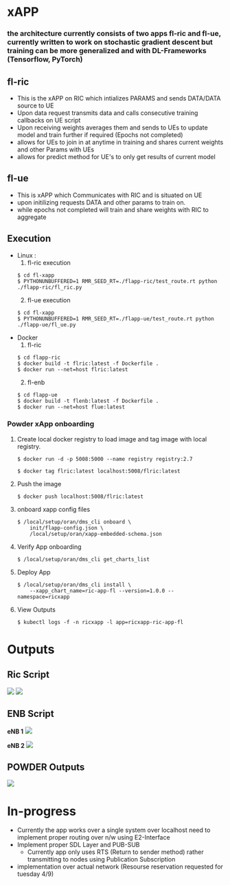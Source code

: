 # xAPP

### the architecture currently consists of two apps fl-ric and fl-ue, currently written to work on stochastic gradient descent but training can be more generalized and with DL-Frameworks (Tensorflow, PyTorch)

## fl-ric
 - This is the xAPP on RIC which intializes PARAMS and sends DATA/DATA source to UE
 - Upon data request transmits data and calls consecutive training callbacks on UE script
 - Upon receiving weights averages them and sends to UEs to update model and train further if required (Epochs not completed)
 - allows for UEs to join in at anytime in training and shares current weights and other Params with UEs
 - allows for predict method for UE's to only get results of current model


## fl-ue
 - This is xAPP which Communicates with RIC and is situated on UE
 - upon initilizing requests DATA and other params to train on.
 - while epochs not completed will train and share weights with RIC to aggregate

 ## Execution
  - Linux :
    1. fl-ric execution
    ``` 
    $ cd fl-xapp
    $ PYTHONUNBUFFERED=1 RMR_SEED_RT=./flapp-ric/test_route.rt python ./flapp-ric/fl_ric.py 
    ```
    2. fl-ue execution 
    ```
    $ cd fl-xapp
    $ PYTHONUNBUFFERED=1 RMR_SEED_RT=./flapp-ue/test_route.rt python ./flapp-ue/fl_ue.py 
    ```
  - Docker 
    1. fl-ric
    ``` 
    $ cd flapp-ric
    $ docker build -t flric:latest -f Dockerfile .
    $ docker run --net=host flric:latest
    ```
    2. fl-enb
    ``` 
    $ cd flapp-ue
    $ docker build -t flenb:latest -f Dockerfile .
    $ docker run --net=host flue:latest
    ```
  
### Powder xApp onboarding

1. Create local docker registry to load image and tag image with local registry.
    ```
    $ docker run -d -p 5008:5000 --name registry registry:2.7

    $ docker tag flric:latest localhost:5008/flric:latest
    ```

2. Push the image
    ```
    $ docker push localhost:5008/flric:latest
    ```
3. onboard xapp config files
    ```
    $ /local/setup/oran/dms_cli onboard \
        init/flapp-config.json \
        /local/setup/oran/xapp-embedded-schema.json
    ```

4. Verify App onboarding
    ```
    $ /local/setup/oran/dms_cli get_charts_list
    ```

5. Deploy App
    ```
    $ /local/setup/oran/dms_cli install \
        --xapp_chart_name=ric-app-fl --version=1.0.0 --namespace=ricxapp
    ```
6. View Outputs
    ```
    $ kubectl logs -f -n ricxapp -l app=ricxapp-ric-app-fl
    ```

# Outputs

## Ric Script
<img src = outputs\ricout.png>
<img src = outputs\ricout1.png>

## ENB Script
**eNB 1**
<img src = outputs\EPC-outputs.png>

**eNB 2**
<img src = outputs\EPC-outputs-1.png>

## POWDER Outputs

<img src = outputs\XAPP-Onboard-1.png>


 # In-progress
  - Currently the app works over a single system over localhost need to implement proper routing over n/w using E2-Interface
  - Implement proper SDL Layer and PUB-SUB
    - Currently app only uses RTS (Return to sender method) rather transmitting to nodes using Publication Subscription
 - implementation over actual network (Resourse reservation requested for tuesday 4/9)
